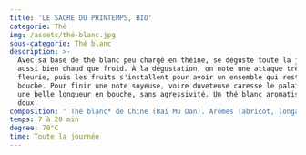 ```yaml
---
title: 'LE SACRE DU PRINTEMPS, BIO'
categorie: Thé
img: /assets/thé-blanc.jpg
sous-categorie: Thé blanc
description: >-
  Avec sa base de thé blanc peu chargé en théine, se déguste toute la journée et
  aussi bien chaud que froid. À la dégustation, on note une attaque très
  fleurie, puis les fruits s'installent pour avoir un ensemble qui reste en
  bouche. Pour finir une note soyeuse, voire duveteuse caresse le palais, avec
  une belle longueur en bouche, sans agressivité. Un thé blanc aromatisé très
  doux. 
composition: ' Thé blanc* de Chine (Bai Mu Dan). Arômes (abricot, longane, cerise, fraise des bois, mangoustan, framboise, rose, osmanthus, magnolia, géranium). Pétale de bleuet* et rose.'
temps: 7 à 20 min
degree: 70°C
time: Toute la journée
---
```


